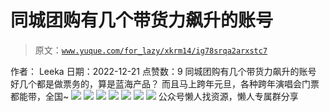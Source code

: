 # 同城团购有几个带货力飙升的账号

> 原文：[`www.yuque.com/for_lazy/xkrm14/ig78srqa2arxstc7`](https://www.yuque.com/for_lazy/xkrm14/ig78srqa2arxstc7)

<ne-p id="u628d03a9" data-lake-id="u628d03a9"><ne-text id="u46f7b95a">作者： Leeka</ne-text></ne-p> <ne-p id="u7ae3d1e6" data-lake-id="u7ae3d1e6"><ne-text id="u87bf71d1">日期：2022-12-21</ne-text></ne-p> <ne-p id="ud6ddd006" data-lake-id="ud6ddd006"><ne-text id="ucb6c1050">点赞数：</ne-text><ne-text id="ud8c361f5" ne-bold="true">9</ne-text></ne-p> <ne-hole id="u74479c36" data-lake-id="u74479c36"><ne-card data-card-name="hr" data-card-type="block" id="OPMpd" data-event-boundary="card"><ne-p id="uaf7ee6aa" data-lake-id="uaf7ee6aa"><ne-text id="uc46de80d">同城团购有几个带货力飙升的账号</ne-text> <ne-text id="u599da4f6">好几个都是做票务的，算是蓝海产品？</ne-text> <ne-text id="u7153ade0">而且马上跨年元旦，各种跨年演唱会门票都能带，全国~</ne-text></ne-p> <ne-p id="u397577ad" data-lake-id="u397577ad"><ne-card data-card-name="image" data-card-type="inline" id="VROAZ" data-event-boundary="card">![](img/f8f38278fdc1acbd9bc57094a4d11e1b.png)</ne-card></ne-p> <ne-p id="u0cee3443" data-lake-id="u0cee3443"><ne-card data-card-name="image" data-card-type="inline" id="b8c5F" data-event-boundary="card">![](img/59abb666589362082f9dcf120a6f69f4.png)</ne-card></ne-p> <ne-p id="uebf56ffb" data-lake-id="uebf56ffb"><ne-card data-card-name="image" data-card-type="inline" id="PJEbi" data-event-boundary="card">![](img/65f03386561e5795ff77d1a13d4ce32f.png)</ne-card></ne-p> <ne-p id="u75188c0d" data-lake-id="u75188c0d"><ne-card data-card-name="image" data-card-type="inline" id="YZYx7" data-event-boundary="card">![](img/d66901596c47b04efe2200ec9073dcbf.png)</ne-card></ne-p> <ne-p id="uba567670" data-lake-id="uba567670"><ne-card data-card-name="image" data-card-type="inline" id="h9gxl" data-event-boundary="card">![](img/ba87edc15f4700a730dfc25589c6d188.png)</ne-card></ne-p> <ne-p id="u545e8263" data-lake-id="u545e8263"><ne-card data-card-name="image" data-card-type="inline" id="AuxWP" data-event-boundary="card">![](img/77fe18b00d4a1014694472d2b96401ec.png)</ne-card></ne-p> <ne-p id="u4cdee6a8" data-lake-id="u4cdee6a8"><ne-card data-card-name="image" data-card-type="inline" id="II4a2" data-event-boundary="card">![](img/7311a37638d84de9dc2ed5be43f1f4a6.png)</ne-card></ne-p> <ne-hole id="uff93e12f" data-lake-id="uff93e12f"><ne-card data-card-name="hr" data-card-type="block" id="PnCYw" data-event-boundary="card"><ne-p id="ue5a92310" data-lake-id="ue5a92310"><ne-text id="uf5b2f02e">公众号懒人找资源，懒人专属群分享</ne-text></ne-p></ne-card></ne-hole></ne-card></ne-hole>